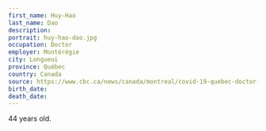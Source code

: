 ```yaml
---
first_name: Huy-Hao
last_name: Dao
description: 
portrait: huy-hao-dao.jpg
occupation: Doctor
employer: Montérégie
city: Longueui
province: Québec
country: Canada
source: https://www.cbc.ca/news/canada/montreal/covid-19-quebec-doctor-dies-1.5534610
birth_date: 
death_date: 
---
```


44 years old.